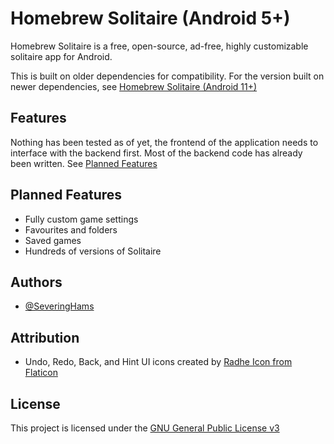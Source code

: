 # Homebrew Solitaire (Android 5+)

Homebrew Solitaire is a free, open-source, ad-free, highly customizable solitaire app for Android. 

This is built on older dependencies for compatibility. For the version built on newer dependencies, see [Homebrew Solitaire (Android 11+)](https://github.com/SeveringHams/HomebrewSolitaire)


## Features

Nothing has been tested as of yet, the frontend of the application needs to interface with the backend first.
Most of the backend code has already been written.
See [Planned Features](https://github.com/SeveringHams/HomebrewSolitaire2/blob/master/README.md#planned-features)


## Planned Features

- Fully custom game settings
- Favourites and folders
- Saved games
- Hundreds of versions of Solitaire


## Authors

- [@SeveringHams](https://www.github.com/SeveringHams)


## Attribution

- Undo, Redo, Back, and Hint UI icons created by [Radhe Icon from Flaticon](https://www.flaticon.com/authors/radhe-icon/black-fill?author_id=2709&type=standard)

## License

This project is licensed under the [GNU General Public License v3](LICENSE.md)
